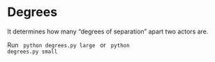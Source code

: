 # Degrees

It determines how many “degrees of separation” apart two actors are.

Run <code> python degrees.py large </code> or <code> python degrees.py small </code>


